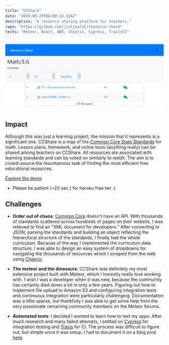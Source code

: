 ```yaml
---
title: "CCShare"
date: "2019-09-29T04:00:24.536Z"
description: "A resource sharing platform for teachers."
repo: "https://github.com/jistjoalal/resource-share"
techs: "Meteor, React, AWS, Cheerio, Cypress, TravisCI"
---
```


[![ccshare](./ccshare.png)](https://ccshare.herokuapp.com/)

## Impact

Although this was just a learning project, the mission that it represents is a significant one. CCShare is a map of the [Common Core State Standards](http://www.corestandards.org/) for math. Lesson plans, homework, and online tools (anything really) can be shared among teachers on CCShare. All resources are associated with learning standards and can be voted on similarly to reddit. The aim is to crowd-source the mountainous task of finding the most efficient free educational resources.

[Explore the demo](https://ccshare.herokuapp.com/)

- Please be patient (~20 sec.) for heroku free tier :)

## Challenges

- **Order out of chaos**: [Common Core](http://www.corestandards.org/read-the-standards/) doesn't have an API. With thousands of standards scattered across hundreds of pages on their website, I was relieved to find an "XML document for developers." After converting to JSON, parsing the standards and building an object reflecting the hierarchical structure of the standards, I finally had the whole curriculum. Because of the way I implemented the curriculum data structure, I was able to design an easy system of dropdowns for navigating the thousands of resources which I scraped from the web using [Cheerio](https://cheerio.js.org/).

- **The meteor and the dinosaurs**: CCShare was definitely my most extensive project built with Meteor, which I honestly really love working with. I wish I was a developer when it was new, because the community has certainly died down a bit in only a few years. Figuring out how to implement file upload to Amazon S3 and configuring integration tests and continuous integration were particularly challenging. Documentation was a little sparse, but thankfully I was able to get some help from the very passionate remaining community members on the Meteor forums.

- **Automated tests**: I decided I wanted to learn how to test my apps. After much research and many failed attempts, I settled on [Cypress](https://cypress.io) for integration testing and [Travis](https://travis-ci.com/) for CI. The process was difficult to figure out, but simple once it was setup. I had to document it on a blog post [here](/blog/meteor-e2e-ci).
